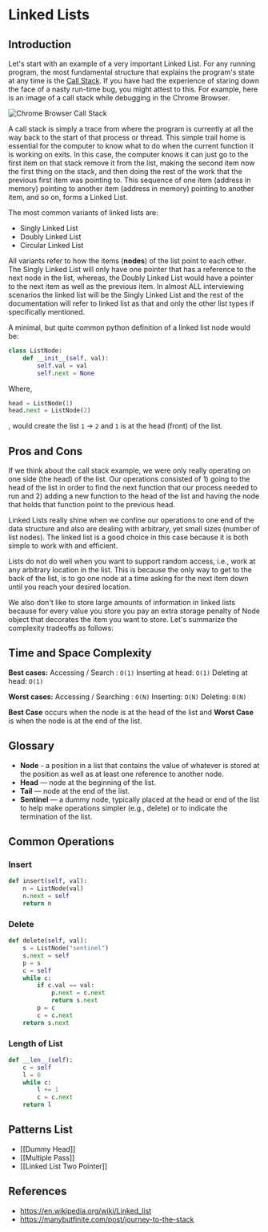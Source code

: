 # Linked Lists

## Introduction
Let's start with an example of a very important Linked List. For any running program, the most fundamental structure that explains the program's state at any time is the [Call Stack](https://manybutfinite.com/post/journey-to-the-stack/). If you have had the experience of staring down the face of a nasty run-time bug, you might attest to this. For example, here is an image of a call stack while debugging in the Chrome Browser.

![Chrome Browser Call Stack](https://i.ibb.co/sVMGhSs/anon.png)

A call stack is simply a trace from where the program is currently at all the way back to the start of that process or thread. This simple trail home is essential for the computer to know what to do when the current function it is working on exits. In this case, the computer knows it can just go to the first item on that stack remove it from the list, making the second item now the first thing on the stack, and then doing the rest of the work that the previous first item was pointing to. This sequence of one item (address in memory) pointing to another item (address in memory) pointing to another item, and so on, forms a Linked List.

The most common variants of linked lists are:
- Singly Linked List
- Doubly Linked List
- Circular Linked List

All variants refer to how the items (**nodes**) of the list point to each other. The Singly Linked List will only have one pointer that has a reference to the next node in the list, whereas, the Doubly Linked List would have a pointer to the next item as well as the previous item. In almost ALL interviewing scenarios the linked list will be the Singly Linked List and the rest of the documentation will refer to linked list as that and only the other list types if specifically mentioned.

A minimal, but quite common python definition of a linked list node would be:

```python
class ListNode: 
    def __init__(self, val):
        self.val = val
        self.next = None
```

Where, 
```python
head = ListNode(1)
head.next = ListNode(2)
```
, would create the list `1` -> `2` and `1` is at the head (front) of the list.

## Pros and Cons
If we think about the call stack example, we were only really operating on one side (the head) of the list. Our operations consisted of 1) going to the head of the list in order to find the next function that our process needed to run and 2) adding a new function to the head of the list and having the node that holds that function point to the previous head. 

Linked Lists really shine when we confine our operations to one end of the data structure and also are dealing with arbitrary, yet small sizes (number of list nodes). The linked list is a good choice in this case because it is both simple to work with and efficient.

Lists do not do well when you want to support random access, i.e., work at any arbitrary location in the list. This is because the only way to get to the back of the list, is to go one node at a time asking for the next item down until you reach your desired location.

We also don't like to store large amounts of information in linked lists because for every value you store you pay an extra storage penalty of Node object that decorates the item you want to store. Let's summarize the complexity tradeoffs as follows:

## Time and Space Complexity
**Best cases:**
Accessing / Search : `O(1)`
Inserting at head: `O(1)`
Deleting at head: `O(1)`

**Worst cases:**
Accessing / Searching : `O(N)`
Inserting: `O(N)`
Deleting: `O(N)`

**Best Case** occurs when the node is at the head of the list and **Worst Case** is when the node is at the end of the list.

## Glossary
 * **Node** - a position in a list that contains the value of whatever is stored at the position as well as at least one reference to another node.
 * **Head** — node at the beginning of the list.
 * **Tail** — node at the end of the list.
 * **Sentinel** — a dummy node, typically placed at the head or end of the list to help make operations simpler (e.g., delete) or to indicate the termination of the list.

## Common Operations

### Insert
```python
def insert(self, val):
    n = ListNode(val)
    n.next = self
    return n
```

### Delete
```python
def delete(self, val):
    s = ListNode("sentinel")
    s.next = self
    p = s
    c = self
    while c:
        if c.val == val:
            p.next = c.next
            return s.next
        p = c
        c = c.next
    return s.next         
```

### Length of List
```python
def __len__(self):
    c = self
    l = 0
    while c:
        l += 1
        c = c.next
    return l
```

## Patterns List
- [[Dummy Head]]
- [[Multiple Pass]]
- [[Linked List Two Pointer]]

## References
- https://en.wikipedia.org/wiki/Linked_list
- https://manybutfinite.com/post/journey-to-the-stack